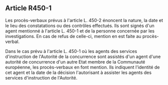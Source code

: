 Article R450-1
----
Les procès-verbaux prévus à l'article L. 450-2 énoncent la nature, la date et le
lieu des constatations ou des contrôles effectués. Ils sont signés d'un agent
mentionné à l'article L. 450-1 et de la personne concernée par les
investigations. En cas de refus de celle-ci, mention en est faite au
procès-verbal.

Dans le cas prévu à l'article L. 450-1 où les agents des services d'instruction
de l'Autorité de la concurrence sont assistés d'un agent d'une autorité de
concurrence d'un autre Etat membre de la Communauté européenne, les
procès-verbaux en font mention. Ils indiquent l'identité de cet agent et la date
de la décision l'autorisant à assister les agents des services d'instruction de
l'Autorité.
